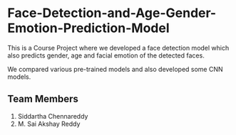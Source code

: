 # Face-Detection-and-Age-Gender-Emotion-Prediction-Model

This is a Course Project where we developed a face detection model which also predicts gender, age and facial emotion of the detected faces. 

We compared various pre-trained models and also developed some CNN models. 


## Team Members

1) Siddartha Chennareddy
2) M. Sai Akshay Reddy

